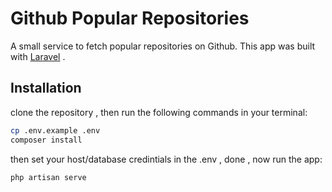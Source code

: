 # Github Popular Repositories

A small service to fetch popular repositories on Github. This app was built with [Laravel](https://laravel.com/docs/8.x) .

## Installation

clone the repository , then run the following commands in your terminal:

```bash
cp .env.example .env
composer install
```

then set your host/database credintials in the .env , done , now run the app:

```bash
php artisan serve
```










